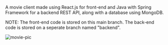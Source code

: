 A movie client made using React.js for front-end and Java with Spring Framework for a backend REST API, along with a database using MongoDB.

NOTE: The front-end code is stored on this main branch. The back-end code is stored on a seperate branch named "backend".

![movie-pic](https://github.com/kiowesmith21/gold-movies/assets/47874474/d504e9fe-bcaf-498b-83a4-d296795a9533)
